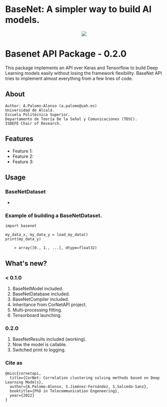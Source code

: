 # BaseNet: A simpler way to build AI models.

<p align="center">
    <img src="https://raw.githubusercontent.com/iTzAlver/basenet_api/main/doc/multimedia/basenet_logo.png">

# Basenet API Package - 0.2.0

This package implements an API over Keras and Tensorflow to build Deep Learning models easily without losing the
framework flexibility. BaseNet API tries to implement almost everything from a few lines of code.

## About ##

    Author: A.Palomo-Alonso (a.palomo@uah.es)
    Universidad de Alcalá.
    Escuela Politécnica Superior.
    Departamento de Teoría De la Señal y Comunicaciones (TDSC).
    ISDEFE Chair of Research.

## Features

* Feature 1:
* Feature 2:
* Feature 3:

## Usage
### BaseNetDataset

*

### Example of building a BaseNetDataset.

    import basenet

    my_data_x, my_data_y = load_my_data()
    print(my_data_y)

        > array([0., 1., ...], dtype=float32)



## What's new?

### < 0.1.0
1. BaseNetModel included.
2. BaseNetDatabase included.
3. BaseNetCompiler included.
4. Inheritance from CorNetAPI project.
5. Multi-processing fitting.
6. Tensorboard launching.

### 0.2.0
1. BaseNetResults included (working).
2. Now the model is callable.
3. Switched print to logging.


### Cite as


    @misc{cornetapi,
      title={CorNet: Correlation clustering solving methods based on Deep Learning Models},
      author={A.Palomo-Alonso, S.Jiménez-Fernández, S.Salcedo-Sanz},
      booktitle={PhD in Telecommunication Engeneering},
      year={2022}
    }
